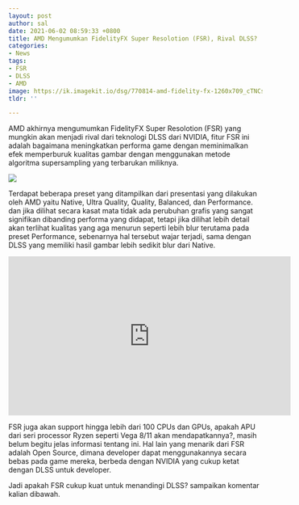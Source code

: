 ```yaml
---
layout: post
author: sal
date: 2021-06-02 08:59:33 +0800
title: AMD Mengumumkan FidelityFX Super Resolotion (FSR), Rival DLSS?
categories:
- News
tags:
- FSR
- DLSS
- AMD
image: https://ik.imagekit.io/dsg/770814-amd-fidelity-fx-1260x709_cTNCspc3w0U.jpg
tldr: ''

---
```

AMD akhirnya mengumumkan FidelityFX Super Resolotion (FSR) yang mungkin akan menjadi rival dari teknologi DLSS dari NVIDIA, fitur FSR ini adalah bagaimana meningkatkan performa game dengan meminimalkan efek memperburuk kualitas gambar dengan menggunakan metode algoritma supersampling yang terbarukan miliknya.

![](https://ik.imagekit.io/dsg/Screenshot_2021-06-02_090841_VPOz25mUdwH.png)

Terdapat beberapa preset yang ditampilkan dari presentasi yang dilakukan oleh AMD yaitu Native, Ultra Quality, Quality, Balanced, dan Performance. dan jika dilihat secara kasat mata tidak ada perubuhan grafis yang sangat signifikan dibanding performa yang didapat, tetapi jika dilihat lebih detail akan terlihat kualitas yang aga menurun seperti lebih blur terutama pada preset Performance, sebenarnya hal tersebut wajar terjadi, sama dengan DLSS yang memiliki hasil gambar lebih sedikit blur dari Native.

<iframe width="560" height="315" src="https://www.youtube.com/embed/eHPmkJzwOFc" title="YouTube video player" frameborder="0" allow="accelerometer; autoplay; clipboard-write; encrypted-media; gyroscope; picture-in-picture" allowfullscreen></iframe>

FSR juga akan support hingga lebih dari 100 CPUs dan GPUs, apakah APU dari seri processor Ryzen seperti Vega 8/11 akan mendapatkannya?, masih belum begitu jelas informasi tentang ini. Hal lain yang menarik dari FSR adalah Open Source, dimana developer dapat menggunakannya secara bebas pada game mereka, berbeda dengan NVIDIA yang cukup ketat dengan DLSS untuk developer.

Jadi apakah FSR cukup kuat untuk menandingi DLSS? sampaikan komentar kalian dibawah.
